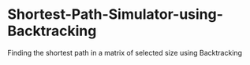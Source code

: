 # Shortest-Path-Simulator-using-Backtracking
Finding the shortest path in a matrix of selected size using Backtracking
